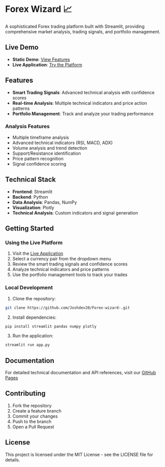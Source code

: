 # Forex Wizard 📈

A sophisticated Forex trading platform built with Streamlit, providing comprehensive market analysis, trading signals, and portfolio management.

## Live Demo

- **Static Demo**: [View Features](https://joshdev20.github.io/Forex-wizard-/)
- **Live Application**: [Try the Platform](https://replit.com/@USERNAME/Forex-wizard-)

## Features

- **Smart Trading Signals**: Advanced technical analysis with confidence scores
- **Real-time Analysis**: Multiple technical indicators and price action patterns
- **Portfolio Management**: Track and analyze your trading performance

### Analysis Features

- Multiple timeframe analysis
- Advanced technical indicators (RSI, MACD, ADX)
- Volume analysis and trend detection
- Support/Resistance identification
- Price pattern recognition
- Signal confidence scoring

## Technical Stack

- **Frontend**: Streamlit
- **Backend**: Python
- **Data Analysis**: Pandas, NumPy
- **Visualization**: Plotly
- **Technical Analysis**: Custom indicators and signal generation

## Getting Started

### Using the Live Platform

1. Visit the [Live Application](https://replit.com/@USERNAME/Forex-wizard-)
2. Select a currency pair from the dropdown menu
3. Review the smart trading signals and confidence scores
4. Analyze technical indicators and price patterns
5. Use the portfolio management tools to track your trades

### Local Development

1. Clone the repository:
```bash
git clone https://github.com/Joshdev20/Forex-wizard-.git
```

2. Install dependencies:
```bash
pip install streamlit pandas numpy plotly
```

3. Run the application:
```bash
streamlit run app.py
```

## Documentation

For detailed technical documentation and API references, visit our [GitHub Pages](https://joshdev20.github.io/Forex-wizard-/)

## Contributing

1. Fork the repository
2. Create a feature branch
3. Commit your changes
4. Push to the branch
5. Open a Pull Request

## License

This project is licensed under the MIT License - see the LICENSE file for details.